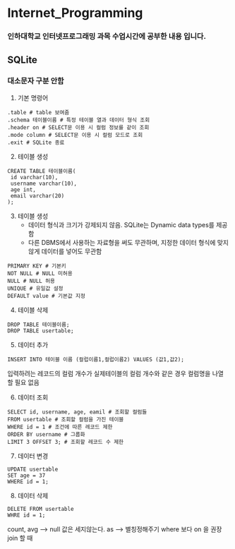 # Internet_Programming
### 인하대학교 인터넷프로그래밍 과목 수업시간에 공부한 내용 입니다.




## SQLite
### 대소문자 구분 안함

1. 기본 명령어
```
.table # table 보여줌
.schema 테이블이름 # 특정 테이블 열과 데이터 형식 조회
.header on # SELECT문 이용 시 컬럼 정보를 같이 조회
.mode column # SELECT문 이용 시 컬럼 모드로 조회
.exit # SQLite 종료
```
2. 테이블 생성
```
CREATE TABLE 테이블이름(
 id varchar(10),
 username varchar(10),
 age int,
 email varchar(20)
);
```

3. 테이블 생성
    - 데이터 형식과 크기가 강제되지 않음. SQLite는 Dynamic data types를 제공함
    - 다른 DBMS에서 사용하는 자료형을 써도 무관하며, 지정한 데이터 형식에 맞지 않게 데이터를 넣어도 무관함
```
PRIMARY KEY # 기본키
NOT NULL # NULL 미허용
NULL # NULL 허용
UNIQUE # 유일값 설정
DEFAULT value # 기본값 지정
```

4. 테이블 삭제
```
DROP TABLE 테이블이름;
DROP TABLE usertable;
```

5. 데이터 추가
```
INSERT INTO 테이블 이름 (컬럽이름1,컬럽이름2) VALUES (값1,값2);
```
입력하려는 레코드의 컬럼 개수가 실제테이블의 컬럼 개수와 같은 경우 컬럼명을 나열 할 필요 없음

6. 데이터 조회
```
SELECT id, username, age, eamil # 조회할 컬럼들
FROM usertable # 조회할 컬럼을 가진 테이블
WHERE id = 1 # 조건에 따른 레코드 제한
ORDER BY username # 그룹화
LIMIT 3 OFFSET 3; # 조회할 레코드 수 제한
```

7. 데이터 변경
```
UPDATE usertable
SET age = 37
WHERE id = 1;
```

8. 데이터 삭제
```
DELETE FROM usertable
WHRE id = 1;
```

count, avg --> null 값은 세지않는다.
as --> 별칭정해주기
where 보다 on 을 권장 join 할 때
